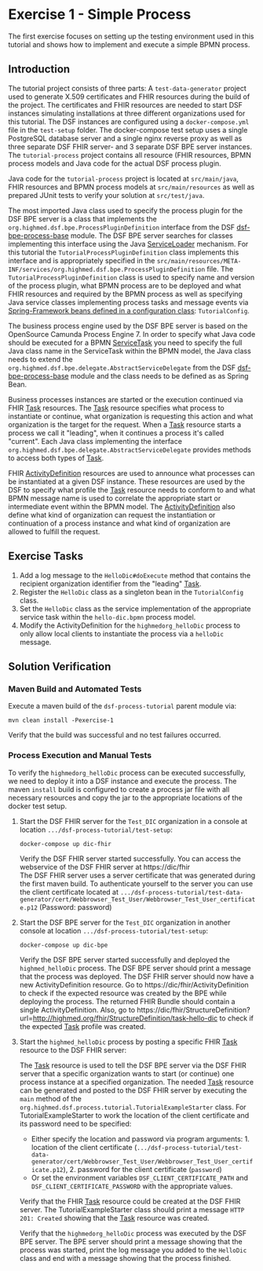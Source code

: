 # Exercise 1 - Simple Process
The first exercise focuses on setting up the testing environment used in this tutorial and shows how to implement and execute a simple BPMN process.

## Introduction
The tutorial project consists of three parts: A `test-data-generator` project used to generate X.509 certificates and FHIR resources during the build of the project. The certificates and FHIR resources are needed to start DSF instances simulating installations at three different organizations used for this tutorial. The DSF instances are configured using a `docker-compose.yml` file in the `test-setup` folder. The docker-compose test setup uses a single PostgreSQL database server and a single nginx reverse proxy as well as three separate DSF FHIR server- and 3 separate DSF BPE server instances. The `tutorial-process` project contains all resource (FHIR resources, BPMN process models and Java code for the actual DSF process plugin.

Java code for the `tutorial-process` project is located at `src/main/java`, FHIR resources and BPMN process models at `src/main/resources` as well as prepared JUnit tests to verify your solution at `src/test/java`.

The most imported Java class used to specify the process plugin for the DSF BPE server is a class that implements the `org.highmed.dsf.bpe.ProcessPluginDefinition` interface from the DSF [dsf-bpe-process-base](https://github.com/highmed/highmed-dsf/packages/503054) module. The DSF BPE server searches for classes implementing this interface using the Java [ServiceLoader](https://docs.oracle.com/en/java/javase/11/docs/api/java.base/java/util/ServiceLoader.html) mechanism. For this tutorial the `TutorialProcessPluginDefinition` class implements this interface and is appropriately specified in the `src/main/resources/META-INF/services/org.highmed.dsf.bpe.ProcessPluginDefinition` file. The `TutorialProcessPluginDefinition` class is used to specify name and version of the process plugin, what BPMN process are to be deployed and what FHIR resources and required by the BPMN process as well as specifying Java service classes implementing process tasks and message events via [Spring-Framework beans defined in a configuration class](https://docs.spring.io/spring-framework/docs/current/reference/html/core.html#beans-java-basic-concepts): `TutorialConfig`.

The business process engine used by the DSF BPE server is based on the OpenSource Camunda Process Engine 7. In order to specify what Java code should be executed for a BPMN [ServiceTask](https://docs.camunda.org/manual/7.17/reference/bpmn20/tasks/service-task/) you need to specify the full Java class name in the ServiceTask within the BPMN model, the Java class needs to extend the `org.highmed.dsf.bpe.delegate.AbstractServiceDelegate` from the DSF [dsf-bpe-process-base](https://github.com/highmed/highmed-dsf/packages/503054) module and the class needs to be defined as as Spring Bean.

Business processes instances are started or the execution continued via FHIR [Task](http://hl7.org/fhir/R4/task.html) resources. The [Task](http://hl7.org/fhir/R4/task.html) resource specifies what process to instantiate or continue, what organization is requesting this action and what organization is the target for the request. When a [Task](http://hl7.org/fhir/R4/task.html) resource starts a process we call it "leading", when it continues a process it's called "current". Each Java class implementing the interface `org.highmed.dsf.bpe.delegate.AbstractServiceDelegate` provides methods to access both types of [Task](http://hl7.org/fhir/R4/task.html). 

FHIR [ActivityDefinition](http://hl7.org/fhir/R4/activitydefinition.html) resources are used to announce what processes can be instantiated at a given DSF instance. These resources are used by the DSF to specify what profile the [Task](http://hl7.org/fhir/R4/task.html) resource needs to conform to and what BPMN message name is used to correlate the appropriate start or intermediate event within the BPMN model. The [ActivityDefinition](http://hl7.org/fhir/R4/activitydefinition.html) also define what kind of organization can request the instantiation or continuation of a process instance and what kind of organization are allowed to fulfill the request.

## Exercise Tasks
1. Add a log message to the `HelloDic#doExecute` method that contains the recipient organization identifier from the "leading" [Task](http://hl7.org/fhir/R4/task.html).
1. Register the `HelloDic` class as a singleton bean in the `TutorialConfig` class.
1. Set the `HelloDic` class as the service implementation of the appropriate service task within the `hello-dic.bpmn` process model.
1. Modify the ActivityDefinition for the `highmedorg_helloDic` process to only allow local clients to instantiate the process via a `helloDic` message.

## Solution Verification
### Maven Build and Automated Tests
Execute a maven build of the `dsf-process-tutorial` parent module via:
```
mvn clean install -Pexercise-1
```
Verify that the build was successful and no test failures occurred.

### Process Execution and Manual Tests
To verify the `highmedorg_helloDic` process can be executed successfully, we need to deploy it into a DSF instance and execute the process. The maven `install` build is configured to create a process jar file with all necessary resources and copy the jar to the appropriate locations of the docker test setup.

1. Start the DSF FHIR server for the `Test_DIC` organization in a console at location `.../dsf-process-tutorial/test-setup`:
	```
	docker-compose up dic-fhir
	```
	Verify the DSF FHIR server started successfully. You can access the webservice of the DSF FHIR server at https://dic/fhir  
	The DSF FHIR server uses a server certificate that was generated during the first maven build. To authenticate yourself to the server you can use the client certificate located at `.../dsf-process-tutorial/test-data-generator/cert/Webbrowser_Test_User/Webbrowser_Test_User_certificate.p12` (Password: password)

2. Start the DSF BPE server for the `Test_DIC` organization in another console at location `.../dsf-process-tutorial/test-setup`:
	```
	docker-compose up dic-bpe
	```
	Verify the DSF BPE server started successfully and deployed the `highmed_helloDic` process. The DSF BPE server should print a message that the process was deployed. The DSF FHIR server should now have a new ActivityDefinition resource. Go to https://dic/fhir/ActivityDefinition to check if the expected resource was created by the BPE while deploying the process. The returned FHIR Bundle should contain a single ActivityDefinition. Also, go to https://dic/fhir/StructureDefinition?url=http://highmed.org/fhir/StructureDefinition/task-hello-dic to check if the expected [Task](http://hl7.org/fhir/R4/task.html) profile was created.

3. Start the `highmed_helloDic` process by posting a specific FHIR [Task](http://hl7.org/fhir/R4/task.html) resource to the DSF FHIR server:

    The [Task](http://hl7.org/fhir/R4/task.html) resource is used to tell the DSF BPE server via the DSF FHIR server that a specific organization wants to start (or continue) one process instance at a specified organization. The needed [Task](http://hl7.org/fhir/R4/task.html) resource can be generated and posted to the DSF FHIR server by executing the `main` method of the `org.highmed.dsf.process.tutorial.TutorialExampleStarter` class. For TutorialExampleStarter to work the location of the client certificate and its password need to be specified:
	* Either specify the location and password via program arguments: 1. location of the client certificate (`.../dsf-process-tutorial/test-data-generator/cert/Webbrowser_Test_User/Webbrowser_Test_User_certificate.p12`), 2. password for the client certificate (`password`)
	* Or set the environment variables `DSF_CLIENT_CERTIFICATE_PATH` and `DSF_CLIENT_CERTIFICATE_PASSWORD` with the appropriate values.
	
	Verify that the FHIR [Task](http://hl7.org/fhir/R4/task.html) resource could be created at the DSF FHIR server. The TutorialExampleStarter class should print a message `HTTP 201: Created` showing that the [Task](http://hl7.org/fhir/R4/task.html) resource was created.
	
	Verify that the `highmedorg_helloDic` process was executed by the DSF BPE server. The BPE server should print a message showing that the process was started, print the log message you added to the `HelloDic` class and end with a message showing that the process finished.